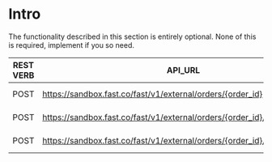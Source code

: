 # Intro

The functionality described in this section is entirely optional. None of this is required, implement if you so need.

| REST VERB | API_URL | Link |
| --------- | ------- | ------- |
| POST | https://sandbox.fast.co/fast/v1/external/orders/{order_id}| [Cancel Orders](/developer-portal/fast-api-qs-backend-extended-oms-cancel-order.md) |
| POST | https://sandbox.fast.co/fast/v1/external/orders/{order_id}/refund| [Refund Orders](/developer-portal/fast-api-qs-backend-extended-oms-refund-order.md) |
| POST | https://sandbox.fast.co/fast/v1/external/orders/{order_id}/business_event| [Business Eventing](/developer-portal/fast-api-qs-backend-extended-oms-business-event.md) |
